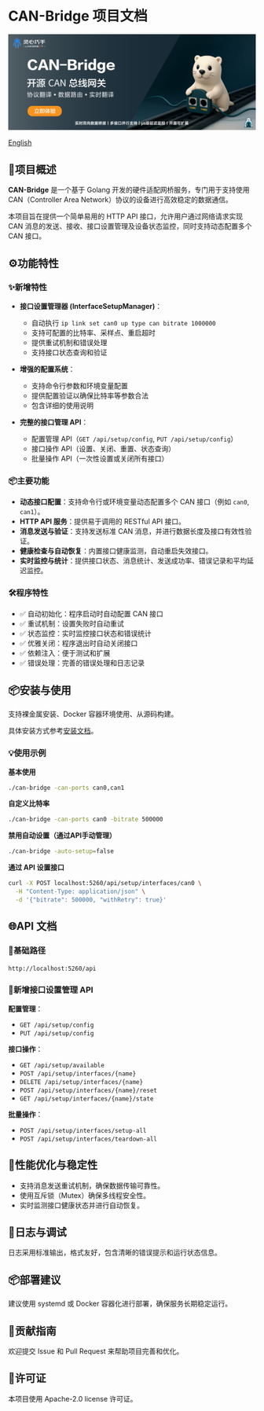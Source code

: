 # CAN-Bridge 项目文档
![# CAN Bridge](assets/banner.png)  

[English](README.md)  

## 🔧项目概述

**CAN-Bridge** 是一个基于 Golang 开发的硬件适配网桥服务，专门用于支持使用 CAN（Controller Area Network）协议的设备进行高效稳定的数据通信。

本项目旨在提供一个简单易用的 HTTP API 接口，允许用户通过网络请求实现 CAN 消息的发送、接收、接口设置管理及设备状态监控，同时支持动态配置多个 CAN 接口。

## ⚙️功能特性

### ✨新增特性

* **接口设置管理器 (InterfaceSetupManager)**：

  * 自动执行 `ip link set can0 up type can bitrate 1000000`
  * 支持可配置的比特率、采样点、重启超时
  * 提供重试机制和错误处理
  * 支持接口状态查询和验证

* **增强的配置系统**：

  * 支持命令行参数和环境变量配置
  * 提供配置验证以确保比特率等参数合法
  * 包含详细的使用说明

* **完整的接口管理 API**：

  * 配置管理 API（`GET /api/setup/config`, `PUT /api/setup/config`）
  * 接口操作 API（设置、关闭、重置、状态查询）
  * 批量操作 API（一次性设置或关闭所有接口）

### 📦主要功能

* **动态接口配置**：支持命令行或环境变量动态配置多个 CAN 接口（例如 `can0`, `can1`）。
* **HTTP API 服务**：提供易于调用的 RESTful API 接口。
* **消息发送与验证**：支持发送标准 CAN 消息，并进行数据长度及接口有效性验证。
* **健康检查与自动恢复**：内置接口健康监测，自动重启失效接口。
* **实时监控与统计**：提供接口状态、消息统计、发送成功率、错误记录和平均延迟监控。

### 🛠️程序特性

* ✅ 自动初始化：程序启动时自动配置 CAN 接口
* ✅ 重试机制：设置失败时自动重试
* ✅ 状态监控：实时监控接口状态和错误统计
* ✅ 优雅关闭：程序退出时自动关闭接口
* ✅ 依赖注入：便于测试和扩展
* ✅ 错误处理：完善的错误处理和日志记录

## 📦安装与使用

支持裸金属安装、Docker 容器环境使用、从源码构建。

具体安装方式参考[安装文档](docs/install_zhCN.md)。

### 💡使用示例

**基本使用**

```bash
./can-bridge -can-ports can0,can1
```

**自定义比特率**

```bash
./can-bridge -can-ports can0 -bitrate 500000
```

**禁用自动设置（通过API手动管理）**

```bash
./can-bridge -auto-setup=false
```

**通过 API 设置接口**

```bash
curl -X POST localhost:5260/api/setup/interfaces/can0 \
  -H "Content-Type: application/json" \
  -d '{"bitrate": 500000, "withRetry": true}'
```

## 🌐API 文档

### 📍基础路径

`http://localhost:5260/api`

### 🔁新增接口设置管理 API

**配置管理**：

* `GET /api/setup/config`
* `PUT /api/setup/config`

**接口操作**：

* `GET /api/setup/available`
* `POST /api/setup/interfaces/{name}`
* `DELETE /api/setup/interfaces/{name}`
* `POST /api/setup/interfaces/{name}/reset`
* `GET /api/setup/interfaces/{name}/state`

**批量操作**：

* `POST /api/setup/interfaces/setup-all`
* `POST /api/setup/interfaces/teardown-all`

## 🚀性能优化与稳定性

* 支持消息发送重试机制，确保数据传输可靠性。
* 使用互斥锁（Mutex）确保多线程安全性。
* 实时监测接口健康状态并进行自动恢复。

## 📝日志与调试

日志采用标准输出，格式友好，包含清晰的错误提示和运行状态信息。

## 📦部署建议

建议使用 systemd 或 Docker 容器化进行部署，确保服务长期稳定运行。

## 🤝贡献指南

欢迎提交 Issue 和 Pull Request 来帮助项目完善和优化。

## 📄许可证

本项目使用 Apache-2.0 license 许可证。
